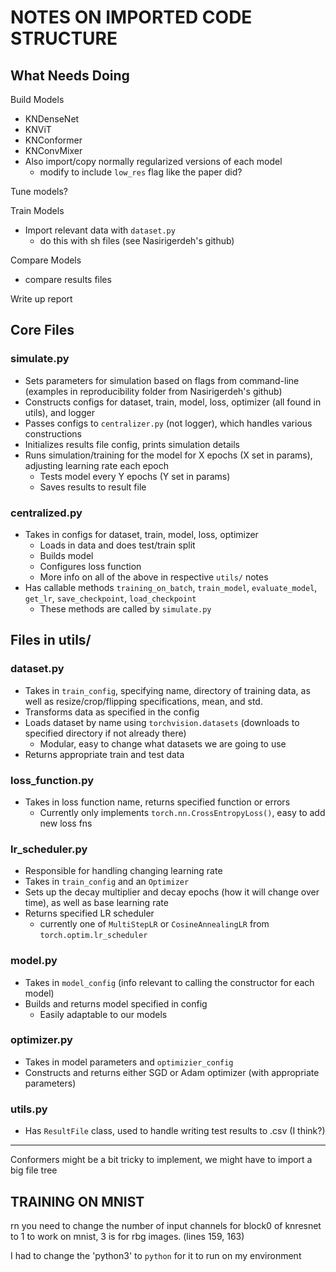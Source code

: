 # NOTES ON IMPORTED CODE STRUCTURE

## What Needs Doing

Build Models
* KNDenseNet
* KNViT
* KNConformer
* KNConvMixer
* Also import/copy normally regularized versions of each model
    * modify to include `low_res` flag like the paper did?

Tune models?

Train Models
* Import relevant data with `dataset.py`
    * do this with sh files (see Nasirigerdeh's github)

Compare Models
* compare results files

Write up report



## Core Files

### simulate.py
* Sets parameters for simulation based on flags from command-line (examples in reproducibility folder from Nasirigerdeh's github)
* Constructs configs for dataset, train, model, loss, optimizer (all found in utils), and logger
* Passes configs to `centralizer.py` (not logger), which handles various constructions
* Initializes results file config, prints simulation details
* Runs simulation/training for the model for X epochs (X set in params), adjusting learning rate each epoch
    * Tests model every Y epochs (Y set in params)
    * Saves results to result file

### centralized.py
* Takes in configs for dataset, train, model, loss, optimizer
    * Loads in data and does test/train split
    * Builds model
    * Configures loss function
    * More info on all of the above in respective `utils/` notes
* Has callable methods `training_on_batch`, `train_model`, `evaluate_model`, `get_lr`, `save_checkpoint`, `load_checkpoint`
    * These methods are called by `simulate.py`

## Files in utils/

### dataset.py
* Takes in `train_config`, specifying name, directory of training data, as well as resize/crop/flipping specifications, mean, and std.
* Transforms data as specified in the config
* Loads dataset by name using `torchvision.datasets` (downloads to specified directory if not already there)
    * Modular, easy to change what datasets we are going to use
* Returns appropriate train and test data

### loss_function.py
* Takes in loss function name, returns specified function or errors
    * Currently only implements `torch.nn.CrossEntropyLoss()`, easy to add new loss fns

### lr_scheduler.py
* Responsible for handling changing learning rate
* Takes in `train_config` and an `Optimizer`
* Sets up the decay multiplier and decay epochs (how it will change over time), as well as base learning rate
* Returns specified LR scheduler 
    * currently one of `MultiStepLR` or `CosineAnnealingLR` from `torch.optim.lr_scheduler`


### model.py
* Takes in `model_config` (info relevant to calling the constructor for each model)
* Builds and returns model specified in config
    * Easily adaptable to our models

### optimizer.py
* Takes in model parameters and `optimizier_config`
* Constructs and returns either SGD or Adam optimizer (with appropriate parameters)

### utils.py
* Has `ResultFile` class, used to handle writing test results to .csv (I think?)

__________________________________________________

Conformers might be a bit tricky to implement, we might have to import a big file tree 

## TRAINING ON MNIST

rn you need to change the number of input channels for block0 of knresnet to 1 to work on mnist, 3 is for rbg images. (lines 159, 163)

I had to change the 'python3' to `python` for it to run on my environment